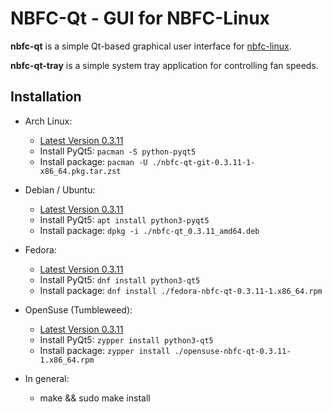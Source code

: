 NBFC-Qt - GUI for NBFC-Linux
============================

**nbfc-qt** is a simple Qt-based graphical user interface for [nbfc-linux](https://github.com/nbfc-linux/nbfc-linux).

**nbfc-qt-tray** is a simple system tray application for controlling fan speeds.

Installation
------------

- Arch Linux:
  - [Latest Version 0.3.11](https://github.com/nbfc-linux/nbfc-qt/releases/download/0.3.11/nbfc-qt-git-0.3.11-1-x86_64.pkg.tar.zst)
  - Install PyQt5: `pacman -S python-pyqt5`
  - Install package: `pacman -U ./nbfc-qt-git-0.3.11-1-x86_64.pkg.tar.zst`

- Debian / Ubuntu:
  - [Latest Version 0.3.11](https://github.com/nbfc-linux/nbfc-qt/releases/download/0.3.11/nbfc-qt_0.3.11_amd64.deb)
  - Install PyQt5: `apt install python3-pyqt5`
  - Install package: `dpkg -i ./nbfc-qt_0.3.11_amd64.deb`

- Fedora:
  - [Latest Version 0.3.11](https://github.com/nbfc-linux/nbfc-qt/releases/download/0.3.11/fedora-nbfc-qt-0.3.11-1.x86_64.rpm)
  - Install PyQt5: `dnf install python3-qt5`
  - Install package: `dnf install ./fedora-nbfc-qt-0.3.11-1.x86_64.rpm`

- OpenSuse (Tumbleweed):
  - [Latest Version 0.3.11](https://github.com/nbfc-linux/nbfc-qt/releases/download/0.3.11/opensuse-nbfc-qt-0.3.11-1.x86_64.rpm)
  - Install PyQt5: `zypper install python3-qt5`
  - Install package: `zypper install ./opensuse-nbfc-qt-0.3.11-1.x86_64.rpm`

- In general:
  - make && sudo make install

